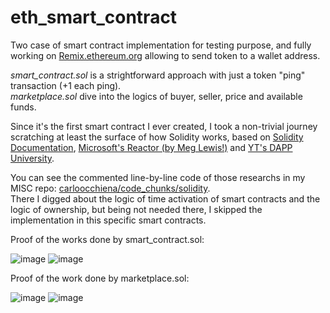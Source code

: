 # eth_smart_contract

Two case of smart contract implementation for testing purpose, and fully working on <a href="https://remix.ethereum.org/">Remix.ethereum.org</a> allowing to send token to a wallet address.

_smart_contract.sol_ is a strightforward approach with just a token "ping" transaction (+1 each ping).<br>
_marketplace.sol_ dive into the logics of buyer, seller, price and available funds.

Since it's the first smart contract I ever created, I took a non-trivial journey scratching at least the surface of how Solidity works, based on <a href="https://docs.soliditylang.org/en/v0.8.9/contracts.html">Solidity Documentation</a>, <a href="https://www.youtube.com/channel/UCkm6luGCS3hD25jcEhvRMIA">Microsoft's Reactor (by Meg Lewis!)</a> and <a href="https://www.youtube.com/channel/UCY0xL8V6NzzFcwzHCgB8orQ">YT's DAPP University</a>.

You can see the commented line-by-line code of those researchs in my MISC repo: <a href="https://github.com/carloocchiena/code_chunks/tree/master/solidity" target="_blank">carloocchiena/code_chunks/solidity</a>.<br> 
There I digged about the logic of time activation of smart contracts and the logic of ownership, but being not needed there, I skipped the implementation in this specific smart contracts.

Proof of the works done by smart_contract.sol:  

![image](https://user-images.githubusercontent.com/57464184/136544773-cd1c2e06-1dbf-4f23-85c8-7d7894e45da5.png) ![image](https://user-images.githubusercontent.com/57464184/136547399-c3f5e573-9940-4b3e-a51c-4bf2c1d0bf2f.png)

Proof of the work done by marketplace.sol:

![image](https://user-images.githubusercontent.com/57464184/136583658-b74a11e1-a3be-443b-b96e-f795da6b67ae.png) ![image](https://user-images.githubusercontent.com/57464184/136554927-cc5b3d4b-1e0a-4c90-b7a8-e69caffe2c31.png)



